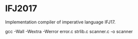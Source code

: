 # IFJ2017
Implementation compiler of imperative language IFJ17.

gcc -Wall -Wextra -Werror  error.c  strlib.c scanner.c -o scanner
